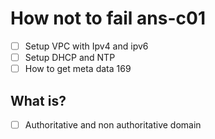 # How not to fail ans-c01

- [ ] Setup VPC with Ipv4 and ipv6
- [ ] Setup DHCP and NTP
- [ ] How to get meta data 169

## What is?
- [ ] Authoritative and non authoritative domain
